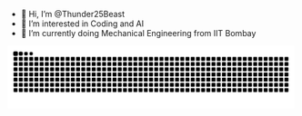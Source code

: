- 👋 Hi, I’m @Thunder25Beast
- 👀 I’m interested in Coding and AI
- 🌱 I’m currently doing Mechanical Engineering from IIT Bombay



<picture>
  <source media="(prefers-color-scheme: dark)" srcset="https://raw.githubusercontent.com/Thunder25Beast/Thunder25Beast/output/github-snake-dark.svg" />
  <source media="(prefers-color-scheme: light)" srcset="https://raw.githubusercontent.com/Thunder25Beast/Thunder25Beast/output/github-snake.svg" />
  <img alt="github-snake" src="https://raw.githubusercontent.com/Thunder25Beast/Thunder25Beast/output/github-snake.svg" />
</picture>